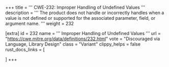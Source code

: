 +++
title = '''
CWE-232: Improper Handling of Undefined Values
'''
description	= '''
The product does not handle or incorrectly handles when a value is not defined or supported for the associated parameter, field, or argument name.
'''
weight = 232

[extra]
id = 232
name = '''
Improper Handling of Undefined Values
'''
url = "https://cwe.mitre.org/data/definitions/232.html"
vote = "Discouraged via Language, Library Design"
class = "Variant"
clippy_helps = false
rust_docs_links = [
	
]
+++
